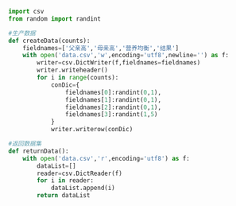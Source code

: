 
<BlogInfo title="23.createData" author="白日梦想猿" pv=0 read_times=0 pre_cost_time=0分37秒 category="算法" tag_list="['算法']" create_time="2021.04.18 11:20:24" update_time="2021.04.18 20:34:46" />

```python
import csv
from random import randint

#生产数据
def createData(counts):
    fieldnames=['父亲高','母亲高','营养均衡','结果']
    with open('data.csv','w',encoding='utf8',newline='') as f:
        writer=csv.DictWriter(f,fieldnames=fieldnames)
        writer.writeheader()
        for i in range(counts):
            conDic={
                fieldnames[0]:randint(0,1),
                fieldnames[1]:randint(0,1),
                fieldnames[2]:randint(0,1),
                fieldnames[3]:randint(1,5)
            }
            writer.writerow(conDic)

#返回数据集
def returnData():
    with open('data.csv','r',encoding='utf8') as f:
        dataList=[]
        reader=csv.DictReader(f)
        for i in reader:
            dataList.append(i)
        return dataList






```
